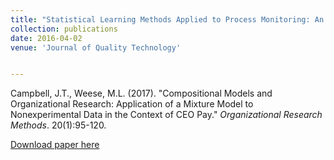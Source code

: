 ```yaml
---
title: "Statistical Learning Methods Applied to Process Monitoring: An Overview and Perspective"
collection: publications
date: 2016-04-02
venue: 'Journal of Quality Technology'


---
```

Campbell, J.T., Weese, M.L. (2017). &quot;Compositional Models and Organizational Research: Application of a Mixture Model to Nonexperimental Data in the Context of CEO Pay.&quot; <i>Organizational Research Methods</i>. 20(1):95-120. 


[Download paper here](https://journals.sagepub.com/doi/pdf/10.1177/1094428116672002)
